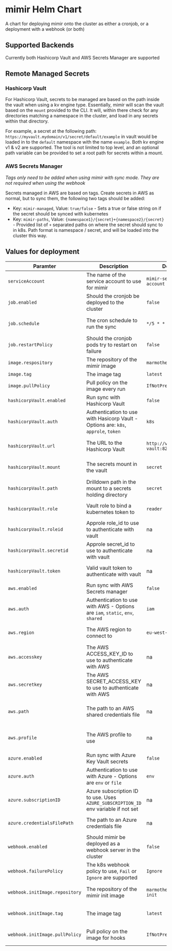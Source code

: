 # mimir Helm Chart

A chart for deploying mimir onto the cluster as either a cronjob, or a deployment with a webhook (or both)

## Supported Backends

Currently both Hashicorp Vault and AWS Secrets Manager are supported

## Remote Managed Secrets

### Hashicorp Vault

For Hashicorp Vault, secrets to be managed are based on the path inside the vault when using a kv engine type. Essentially, mimir will scan the vault based on the `mount` provided to the CLI. It will, within there check for any directories matching a namespace in the cluster, and load in any secrets within that directory.

For example, a secret at the following path: `https://myvault.mydomain/v1/secret/default/example` in vault would be loaded in to the `default` namespace with the name `example`. Both kv engine v1 & v2 are supported. The tool is not limited to top level, and an optional path variable can be provided to set a root path for secrets within a mount.

### AWS Secrets Manager

*Tags only need to be added when using mimir with sync mode. They are not required when using the webhook*

Secrets managed in AWS are based on tags. Create secrets in AWS as normal, but to sync them, the following two tags should be added:

* Key: `mimir-managed`, Value: `true/false` - Sets a true or false string on if the secret should be synced with kubernetes
* Key: `mimir-paths`, Value: `{namespace1}/{secret}+{namespace2}/{secret}` - Provided list of `+` separated paths on where the secret should sync to in k8s. Path format is namespace / secret, and will be loaded into the cluster this way.

## Values for deployment

| Paramter                          | Description                                                                        | Default                   | Required                          |
| --------------------------------- | ---------------------------------------------------------------------------------- | ------------------------- | --------------------------------- |
| `serviceAccount`                  | The name of the service account to use for mimir                                   | `mimir-service-account`   | yes                               |
| `job.enabled`                     | Should the cronjob be deployed to the cluster                                      | `false`                   | yes                               |
| `job.schedule`                    | The cron schedule to run the sync                                                  | `*/5 * * * *`             | yes - If job enabled              |
| `job.restartPolicy`               | Should the cronjob pods try to restart on failure                                  | `false`                   | yes - If job enabled              |
| `image.respository`               | The repository of the mimir image                                                  | `marmotherder/mimir`      | yes                               |
| `image.tag`                       | The image tag                                                                      | `latest`                  | yes                               |
| `image.pullPolicy`                | Pull policy on the image every run                                                 | `IfNotPresent`            | yes                               |
| `hashicorpVault.enabled`          | Run sync with Hashicorp Vault                                                      | `false`                   | yes                               |
| `hashicorpVault.auth`             | Authentication to use with Hasicorp Vault - Options are: `k8s`, `approle`, `token` | `k8s`                     | yes - If vault enabled            |
| `hashicorpVault.url`              | The URL to the Hashicorp Vault                                                     | `http://vault-vault:8200` | yes - if vault is enabled         |
| `hashicorpVault.mount`            | The secrets mount in the vault                                                     | `secret`                  | yes - If vault enabled            |
| `hashicorpVault.path`             | Drilldown path in the mount to a secrets holding directory                         | `secret`                  | no                                |
| `hashicorpVault.role`             | Vault role to bind a kubernetes token to                                           | `reader`                  | yes - if auth is `k8s`            |
| `hashicorpVault.roleid`           | Approle role_id to use to authenticate with vault                                  | na                        | yes - if auth is `approle`        |
| `hashicorpVault.secretid`         | Approle secret_id to use to authenticate with vault                                | na                        | yes - if auth is `approle`        |
| `hashicorpVault.token`            | Valid vault token to authenticate with vault                                       | na                        | yes - if auth is `token`          |
| `aws.enabled`                     | Run sync with AWS Secrets manager                                                  | `false`                   | yes                               |
| `aws.auth`                        | Authentication to use with AWS - Options are `iam`, `static`, `env`, `shared`      | `iam`                     | yes - if aws enabled              |
| `aws.region`                      | The AWS region to connect to                                                       | `eu-west-1`               | yes - if aws enabled              |
| `aws.accesskey`                   | The AWS ACCESS_KEY_ID to use to authenticate with AWS                              | na                        | yes - if auth is `static`         |
| `aws.secretkey`                   | The AWS SECRET_ACCESS_KEY to use to authenticate with AWS                          | na                        | yes - if auth is `static`         |
| `aws.path`                        | The path to an AWS shared credentials file                                         | na                        | no - optional if auth is `shared` |
| `aws.profile`                     | The AWS profile to use                                                             | na                        | no - optional if auth is `shared` |
| `azure.enabled`                   | Run sync with Azure Key Vault secrets                                              | `false`                   | yes                               |
| `azure.auth`                      | Authentication to use with Azure - Options are `env` or `file`                     | `env`                     | yes                               |
| `azure.subscriptionID`            | Azure subscription ID to use. Uses `AZURE_SUBSCRIPTION_ID` env variable if not set | na                        | no                                |
| `azure.credentialsFilePath`       | The path to an Azure credentials file                                              | na                        | yes - if auth is `file`           |
| `webhook.enabled`                 | Should mimir be deployed as a webhook server in the cluster                        | `false`                   | yes                               |
| `webhook.failurePolicy`           | The k8s webhook policy to use, `Fail` or `Ignore` are supported                    | `Ignore`                  | yes - if webhook enabled          |
| `webhook.initImage.repository`    | The repository of the mimir init image                                             | `marmotherder/mimir-init` | yes - if webhook enabled          |
| `webhook.initImage.tag`           | The image tag                                                                      | `latest`                  | yes - if webhook enabled          |
| `webhook.initImage.pullPolicy`    | Pull policy on the image for hooks                                                 | `IfNotPresent`            | yes - if webhook enabled          |

